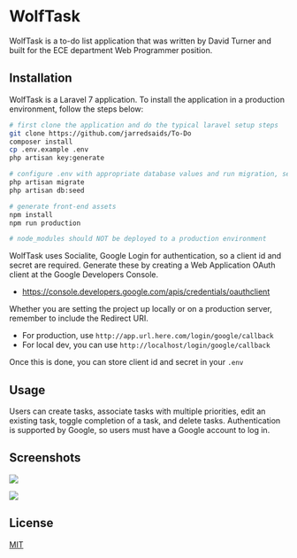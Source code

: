 # WolfTask

WolfTask is a to-do list application that was written by David Turner and built for the ECE department Web Programmer position.

## Installation

WolfTask is a Laravel 7 application. To install the application in a production environment, follow the steps below:

```bash
# first clone the application and do the typical laravel setup steps
git clone https://github.com/jarredsaids/To-Do
composer install
cp .env.example .env
php artisan key:generate

# configure .env with appropriate database values and run migration, seeders
php artisan migrate
php artisan db:seed

# generate front-end assets
npm install
npm run production

# node_modules should NOT be deployed to a production environment

```

WolfTask uses Socialite, Google Login for authentication, so a client id and secret are required. Generate these by creating a Web Application OAuth client at the Google Developers Console.
- https://console.developers.google.com/apis/credentials/oauthclient

Whether you are setting the project up locally or on a production server, remember to include the Redirect URI.
- For production, use `http://app.url.here.com/login/google/callback`
- For local dev, you can use `http://localhost/login/google/callback`

Once this is done, you can store client id and secret in your `.env`


## Usage

Users can create tasks, associate tasks with multiple priorities, edit an existing task, toggle completion of a task, and delete tasks. Authentication is supported by Google, so users must have a Google account to log in.

## Screenshots

![](https://i.imgur.com/539WRwL.png) 


![](https://i.imgur.com/HtkWkir.png)

## License
[MIT](https://choosealicense.com/licenses/mit/)
